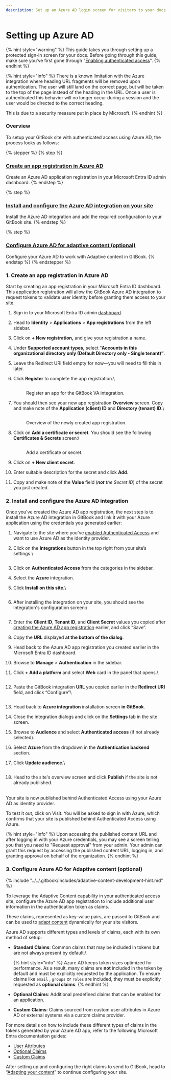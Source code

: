 ```yaml
---
description: Set up an Azure AD login screen for visitors to your docs.
---
```


# Setting up Azure AD

{% hint style="warning" %}
This guide takes you through setting up a protected sign-in screen for your docs. Before going through this guide, make sure you’ve first gone through "[Enabling authenticated access](enabling-authenticated-access.md)".
{% endhint %}

{% hint style="info" %}
There is a known limitation with the Azure integration where heading URL fragments will be removed upon authentication. The user will still land on the correct page, but will be taken to the top of the page instead of the heading in the URL. Once a user is authenticated this behavior will no longer occur during a session and the user would be directed to the correct heading.

This is due to a security measure put in place by Microsoft.
{% endhint %}

### Overview

To setup your GitBook site with authenticated access using Azure AD, the process looks as follows:

{% stepper %}
{% step %}
### [Create an app registration in Azure AD](setting-up-azure-ad.md#id-1.-create-an-app-registration-in-azure-a-d)

Create an Azure AD application registration in your Microsoft Entra ID admin dashboard.
{% endstep %}

{% step %}
### [Install and configure the Azure AD integration on your site](setting-up-azure-ad.md#id-2.-install-and-configure-the-azure-a-d-integration)

Install the Azure AD integration and add the required configuration to your GitBook site.
{% endstep %}

{% step %}
### [Configure Azure AD for adaptive content (optional)](setting-up-azure-ad.md#id-3.-configure-azure-a-d-for-adaptive-content-optional)

Configure your Azure AD to work with Adaptive content in GitBook.
{% endstep %}
{% endstepper %}

### 1. Create an app registration in Azure AD

Start by creating an app registration in your Microsoft Entra ID dashboard. This application registration will allow the GitBook Azure AD integration to request tokens to validate user identity before granting them access to your site.

1. Sign in to your Microsoft Entra ID admin [dashboard](https://entra.microsoft.com/).
2. Head to **Identity** > **Applications** > **App registrations** from the left sidebar.
3. Click on **+ New registration,** and give your registration a name.
4. Under **Supported account types,** select “**Accounts in this organizational directory only (Default Directory only - Single tenant)”**.
5. Leave the Redirect URI field empty for now—you will need to fill this in later.
6.  Click **Register** to complete the app registration.\


    <figure><img src="../../.gitbook/assets/azure_ad_integration_register_app.png" alt=""><figcaption><p>Register an app for the GitBook VA integration.</p></figcaption></figure>


7.  You should then see your new app registration **Overview** screen. Copy and make note of the **Application (client) ID** and **Directory (tenant) ID**.\


    <figure><img src="../../.gitbook/assets/azure_ad_integration_app_reg_overview.png" alt=""><figcaption><p>Overview of the newly created app registration.</p></figcaption></figure>


8.  Click on **Add a certificate or secret**. You should see the following **Certificates & Secrets** screen:\


    <figure><img src="../../.gitbook/assets/azure_ad_integration_client_secrets.png" alt=""><figcaption><p>Add a certificate or secret.</p></figcaption></figure>


9. Click on **+ New client secret**.
10. Enter suitable description for the secret and click **Add**.
11. Copy and make note of the **Value** field (_**not** the Secret ID_) of the secret you just created.

### 2. Install and configure the Azure AD integration

Once you've created the Azure AD app registration, the next step is to install the Azure AD integration in GitBook and link it with your Azure application using the credentials you generated earlier:

1. Navigate to the site where you’ve [enabled Authenticated Access](enabling-authenticated-access.md#enable-authenticated-access) and want to use Azure AD as the identity provider.
2.  Click on the **Integrations** button in the top right from your site’s settings.\


    <figure><img src="../../.gitbook/assets/va_site_integration_overview_screen.png" alt=""><figcaption></figcaption></figure>


3. Click on **Authenticated Access** from the categories in the sidebar.
4. Select the **Azure** integration.
5.  Click **Install on this site**.\


    <figure><img src="../../.gitbook/assets/azure_ad_install_on_site_screen.png" alt=""><figcaption></figcaption></figure>
6.  After installing the integration on your site, you should see the integration's configuration screen:\


    <figure><img src="../../.gitbook/assets/azure_ad_config_dialog.png" alt=""><figcaption></figcaption></figure>
7. Enter the **Client ID**, **Tenant ID**, and **Client Secret** values you copied after [creating the Azure AD app registration](setting-up-azure-ad.md#id-1.-create-an-app-registration-in-azure-a-d) earlier, and click “Save”.
8. Copy the **URL** displayed **at the bottom of the dialog**.
9. Head back to the Azure AD app registration you created earlier in the Microsoft Entra ID dashboard.
10. Browse to **Manage** > **Authentication** in the sidebar.
11. Click **+ Add a platform** and select **Web** card in the panel that opens.\


    <figure><img src="../../.gitbook/assets/azure_ad_app_reg_authentication.png" alt=""><figcaption></figcaption></figure>
12. Paste the GitBook integration **URL** you copied earlier in the **Redirect URI** field, and click “Configure”\


    <figure><img src="../../.gitbook/assets/image.png" alt=""><figcaption></figcaption></figure>


13. Head back to **Azure integration** installation screen **in GitBook**.
14. Close the integration dialogs and click on the **Settings** tab in the site screen.
15. Browse to **Audience** and select **Authenticated access** (if not already selected).
16. Select **Azure** from the dropdown in the **Authentication backend** section.
17. Click **Update audience**.\


    <figure><img src="../../.gitbook/assets/Screenshot 2025-03-24 at 18.41.45.png" alt=""><figcaption></figcaption></figure>
18. Head to the site's overview screen and click **Publish** if the site is not already published. &#x20;

\
Your site is now published behind Authenticated Access using your Azure AD as identity provider.&#x20;

To test it out, click on Visit. You will be asked to sign in with Azure, which confirms that your site is published behind Authenticated Access using Azure.

{% hint style="info" %}
Upon accessing the published content URL and after logging in with your Azure credentials, you may see a screen telling you that you need to "Request approval" from your admin. Your admin can grant this request by accessing the published content URL, logging in, and granting approval on behalf of the organization.
{% endhint %}

### 3. Configure Azure AD for Adaptive content (optional)

{% include "../../.gitbook/includes/adaptive-content-development-hint.md" %}

To leverage the Adaptive Content capability in your authenticated access site, configure the Azure AD app registration to include additional user information in the authentication token as claims.&#x20;

These claims, represented as key-value pairs, are passed to GitBook and can be used to [adapt content](../adaptive-content/adapting-your-content.md) dynamically for your site visitors.

Azure AD supports different types and levels of claims, each with its own method of setup:

*   **Standard Claims**: Common claims that may be included in tokens but are not always present by default.\


    {% hint style="info" %}
    Azure AD keeps token sizes optimized for performance. As a result, many claims are **not** included in the token by default and must be explicitly requested by the application. To ensure claims like `email` , `groups` or `roles` are included, they must be explicitly requested as **optional claims**.
    {% endhint %}


* **Optional Claims**: Additional predefined claims that can be enabled for an application.
* **Custom Claims**: Claims sourced from custom user attributes in Azure AD or external systems via a custom claims provider.

For more details on how to include these different types of claims in the tokens generated by your Azure AD app, refer to the following Microsoft Entra documentation guides:

* [User Attributes](https://learn.microsoft.com/en-us/entra/external-id/customers/how-to-add-attributes-to-token)
* [Optional Claims](https://learn.microsoft.com/en-us/entra/identity-platform/optional-claims?toc=%2Fentra%2Fexternal-id%2Ftoc.json\&bc=%2Fentra%2Fexternal-id%2Fbreadcrumb%2Ftoc.json\&tabs=appui)
* [Custom Claims](https://learn.microsoft.com/en-us/entra/identity-platform/custom-claims-provider-overview)

After setting up and configuring the right claims to send to GitBook, head to “[Adapting your content](../adaptive-content/adapting-your-content.md)” to continue configuring your site.
